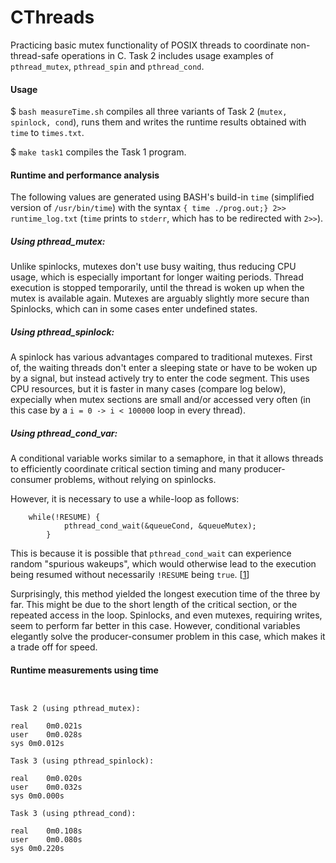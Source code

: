# CThreads
Practicing basic mutex functionality of POSIX threads to coordinate non-thread-safe operations in C. Task 2 includes usage examples of ```pthread_mutex```, ```pthread_spin``` and ```pthread_cond```.

#### Usage

$ ```bash measureTime.sh``` compiles all three variants of Task 2 (```mutex, spinlock, cond```), runs them and writes the runtime results obtained with ```time``` to ```times.txt```.

$ ```make task1``` compiles the Task 1 program.


#### Runtime and performance analysis
The following values are generated using BASH's build-in ```time``` (simplified version of ```/usr/bin/time```) with the syntax ```{ time ./prog.out;} 2>> runtime_log.txt``` (```time``` prints to ```stderr```, which has to be redirected with ```2>>```).

##### Using pthread_mutex:
Unlike spinlocks, mutexes don't use busy waiting, thus reducing CPU usage, which is especially important for longer waiting periods. Thread execution is stopped temporarily, until the thread is woken up when the mutex is available again. Mutexes are arguably slightly more secure than Spinlocks, which can in some cases enter undefined states.

##### Using pthread_spinlock:
A spinlock has various advantages compared to traditional mutexes. First of, the waiting threads don't enter a sleeping state or have to be woken up by a signal, but instead actively try to enter the code segment. This uses CPU resources, but it is faster in many cases (compare log below), expecially when mutex sections are small and/or accessed very often (in this case by a ```i = 0 -> i < 100000``` loop in every thread).

##### Using pthread_cond_var:
A conditional variable works similar to a semaphore, in that it allows threads to efficiently coordinate critical section timing and many producer-consumer problems, without relying on spinlocks.

However, it is necessary to use a while-loop as follows:

```
    while(!RESUME) {
            pthread_cond_wait(&queueCond, &queueMutex);
        }
```
This is because it is possible that ```pthread_cond_wait``` can experience random "spurious wakeups", which would otherwise lead to the execution being resumed without necessarily ```!RESUME``` being ```true```.  [[1](https://stackoverflow.com/documentation/pthreads/8614/conditional-variables#t=201706051640532619188)]

Surprisingly, this method yielded the longest execution time of the three by far. This might be due to the short length of the critical section, or the repeated access in the loop. Spinlocks, and even mutexes, requiring writes, seem to perform far better in this case. However, conditional variables elegantly solve the producer-consumer problem in this case, which makes it a trade off for speed.


#### Runtime measurements using time
```>>>bash measureTime.sh


Task 2 (using pthread_mutex):

real	0m0.021s
user	0m0.028s
sys	0m0.012s

Task 3 (using pthread_spinlock):

real	0m0.020s
user	0m0.032s
sys	0m0.000s

Task 3 (using pthread_cond):

real	0m0.108s
user	0m0.080s
sys	0m0.220s
```
